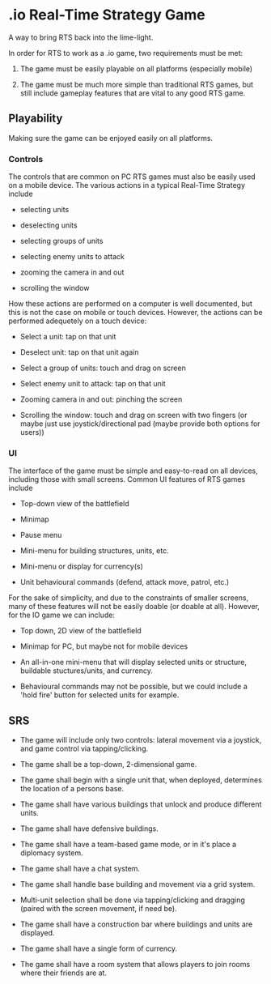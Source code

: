 # .io Real-Time Strategy Game

A way to bring RTS back into the lime-light.

In order for RTS to work as a .io game, two requirements must be met:

1. The game must be easily playable on all platforms (especially mobile)

2. The game must be much more simple than traditional RTS games, but still include gameplay features that are vital to any good RTS game.

## Playability

Making sure the game can be enjoyed easily on all platforms.

### Controls

The controls that are common on PC RTS games must also be easily used on a mobile device. The various actions in a typical Real-Time Strategy include

- selecting units

- deselecting units

- selecting groups of units

- selecting enemy units to attack

- zooming the camera in and out

- scrolling the window

How these actions are performed on a computer is well documented, but this is not the case on mobile or touch devices. However, the actions can be performed adequetely on a touch device:

- Select a unit: tap on that unit

- Deselect unit: tap on that unit again

- Select a group of units: touch and drag on screen

- Select enemy unit to attack: tap on that unit

- Zooming camera in and out: pinching the screen

- Scrolling the window: touch and drag on screen with two fingers (or maybe just use joystick/directional pad (maybe provide both options for users))

### UI

The interface of the game must be simple and easy-to-read on all devices, including those with small screens. Common UI features of RTS games include

- Top-down view of the battlefield

- Minimap

- Pause menu

- Mini-menu for building structures, units, etc.

- Mini-menu or display for currency(s)

- Unit behavioural commands (defend, attack move, patrol, etc.)

For the sake of simplicity, and due to the constraints of smaller screens, many of these features will not be easily doable (or doable at all). However, for the IO game we can include:

- Top down, 2D view of the battlefield

- Minimap for PC, but maybe not for mobile devices

- An all-in-one mini-menu that will display selected units or structure, buildable stuctures/units, and currency.

- Behavioural commands may not be possible, but we could include a 'hold fire' button for selected units for example.

## SRS

* The game will include only two controls: lateral movement via a joystick, and game control via tapping/clicking.

* The game shall be a top-down, 2-dimensional game.

* The game shall begin with a single unit that, when deployed, determines the location of a persons base.

* The game shall have various buildings that unlock and produce different units.

* The game shall have defensive buildings.

* The game shall have a team-based game mode, or in it's place a diplomacy system.

* The game shall have a chat system.

* The game shall handle base building and movement via a grid system.

* Multi-unit selection shall be done via tapping/clicking and dragging (paired with the screen movement, if need be).

* The game shall have a construction bar where buildings and units are displayed.

* The game shall have a single form of currency.

* The game shall have a room system that allows players to join rooms where their friends are at.
